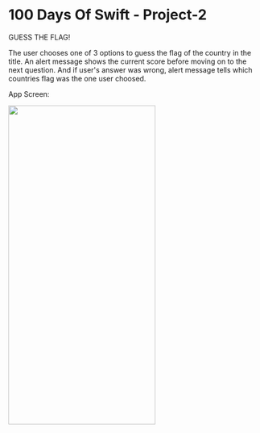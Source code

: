 # 100 Days Of Swift - Project-2

GUESS THE FLAG!

The user chooses one of 3 options to guess the flag of the country in the title. An alert message shows the current score before moving on to the next question.
And if user's answer was wrong, alert message tells which countries flag was the one user choosed.

App Screen:

<img src="https://user-images.githubusercontent.com/83502600/171043973-5dab4d8f-ca18-4fd4-8d0b-7f7c9d9f843c.png" width="292" height="633">

